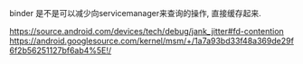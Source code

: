 binder 是不是可以减少向servicemanager来查询的操作, 直接缓存起来.


https://source.android.com/devices/tech/debug/jank_jitter#fd-contention
https://android.googlesource.com/kernel/msm/+/1a7a93bd33f48a369de29f6f2b56251127bf6ab4%5E!/

